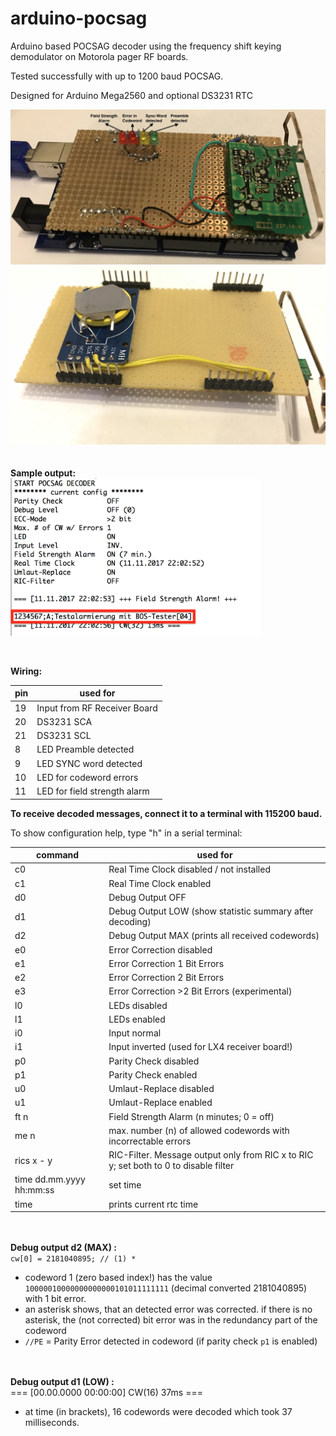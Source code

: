 # arduino-pocsag
Arduino based POCSAG decoder using the frequency shift keying demodulator on Motorola pager RF boards.

Tested successfully with up to 1200 baud POCSAG.

Designed for Arduino Mega2560 and optional DS3231 RTC

![top](Images/top.jpg)
![supplemental_board](Images/supplemental_board.jpg)
<br><br><br>
**Sample output:**<br>
<img src="Images/decoder_test.png" width="400">

<br>

**Wiring:**

| pin | used for |
|----------|-------------|
| 19 | Input from RF Receiver Board |
| 20 | DS3231 SCA |
| 21 | DS3231 SCL |
| 8 | LED Preamble detected |
| 9 | LED SYNC word detected |
| 10 | LED for codeword errors|
| 11 | LED for field strength alarm |


**To receive decoded messages, connect it to a terminal with 115200 baud.**


To show configuration help, type "h" in a serial terminal:

| command | used for |
|----------|-------------|
| c0 | Real Time Clock disabled / not installed |
| c1 | Real Time Clock enabled |
| d0 | Debug Output OFF |
| d1 | Debug Output LOW (show statistic summary after decoding) |
| d2 | Debug Output MAX (prints all received codewords) |
| e0 | Error Correction disabled |
| e1 | Error Correction 1 Bit Errors |
| e2 | Error Correction 2 Bit Errors |
| e3 | Error Correction >2 Bit Errors (experimental) |
| l0 | LEDs disabled |
| l1 | LEDs enabled |
| i0 | Input normal |
| i1 | Input inverted (used for LX4 receiver board!)|
| p0 | Parity Check disabled |
| p1 | Parity Check enabled |
| u0 | Umlaut-Replace disabled |
| u1 | Umlaut-Replace enabled |
| ft n | Field Strength Alarm (n minutes; 0 = off) |
| me n | max. number (n) of allowed codewords with incorrectable errors |
| rics x - y | RIC-Filter. Message output only from RIC x to RIC y; set both to 0 to disable filter |
| time dd.mm.yyyy hh:mm:ss | set time |
| time | prints current rtc time |

<br><br>**Debug output d2 (MAX) :**<br>
`cw[0] = 2181040895; // (1) * `<br>
- codeword 1 (zero based index!) has the value `10000010000000000000101011111111` (decimal converted 2181040895) with 1 bit error.
- an asterisk shows, that an detected error was corrected. if there is no asterisk, the (not corrected) bit error was in the redundancy part of the codeword
- `//PE` = Parity Error detected in codeword (if parity check `p1` is enabled)

<br><br>**Debug output d1 (LOW) :**<br>
=== [00.00.0000 00:00:00] CW(16) 37ms ===<br>
- at time (in brackets), 16 codewords were decoded which took 37 milliseconds.
